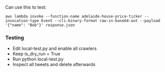
Can use this to test:
```shell
aws lambda invoke --function-name adelaide-house-price-ticker --invocation-type Event --cli-binary-format raw-in-base64-out --payload '{"name": "Bob"}' response.json
```

### Testing

- Edit local-test.py and enable all crawlers
- Keep is_dry_run = True
- Run python local-test.py
- Inspect all tweets and delete afterwards